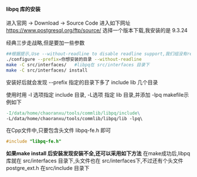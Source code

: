 #### libpq 库的安装
进入官网 -> Download -> Source Code
进入如下网址
https://www.postgresql.org/ftp/source/
选择一个版本下载,我安装的是 9.3.24

经典三步走战略,但是要加一些参数
```bash
##根据提示,Use --without-readline to disable readline support,我们组没有readline库,所以disable
./configure --prefix=你想安装的目录 --without-readline
make -C src/interfaces/   #libpq在 src/interfaces 目录下
make -C src/interfaces/ install
```
安装好后就会发现 --prefix 指定的目录下多了 include lib 几个目录

使用时用 -I 选项指定 include 目录, -L选项 指定 lib 目录,并添加 -lpq
makefile示例如下
```makefile
-I/data/home/chaoranxu/tools/commlib/libpq/include\
-L/data/home/chaoranxu/tools/commlib/libpq/lib -lpq\
```

在Cpp文件中,只要包含头文件 libpq-fe.h 即可
```cpp
#include "libpq-fe.h"
```

**如果make install 后安装发现安装不全,还可以采用如下方法**
在make成功后,libpq库就在 src/interfaces 目录下,头文件也在 src/interfaces下,不过还有个头文件 postgre_ext.h 在src/include 目录下